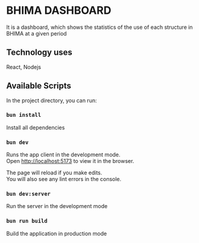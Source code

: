 # BHIMA DASHBOARD

It is a dashboard, which shows the statistics of the use of each structure in BHIMA at a given period

## Technology uses

React, Nodejs

## Available Scripts

In the project directory, you can run:

### `bun install`

Install all dependencies

### `bun dev`

Runs the app client in the development mode.\
Open [http://localhost:5173](http://localhost:5173) to view it in the browser.

The page will reload if you make edits.\
You will also see any lint errors in the console.

### `bun dev:server`

Run the server in the development mode

### `bun run build`

Build the application in production mode
